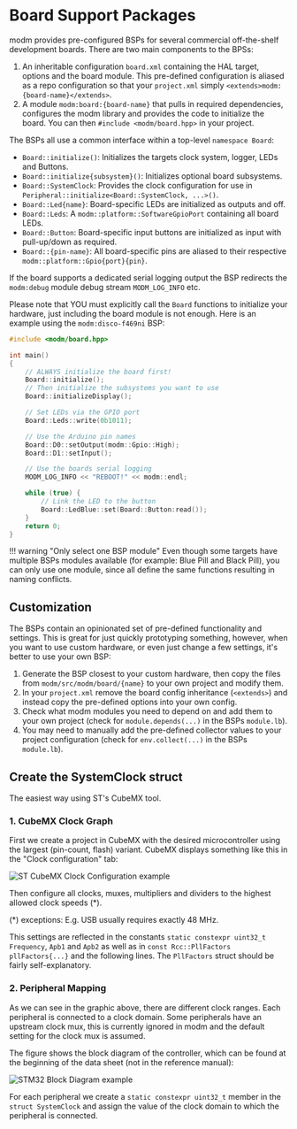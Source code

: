 # Board Support Packages

modm provides pre-configured BSPs for several commercial off-the-shelf
development boards. There are two main components to the BPSs:

1. An inheritable configuration `board.xml` containing the HAL target, options
   and the board module. This pre-defined configuration is aliased as a repo
   configuration so that your `project.xml` simply `<extends>modm:{board-name}</extends>`.
2. A module `modm:board:{board-name}` that pulls in required dependencies,
   configures the modm library and provides the code to initialize the board.
   You can then `#include <modm/board.hpp>` in your project.

The BSPs all use a common interface within a top-level `namespace Board`:

- `Board::initialize()`: Initializes the targets clock system, logger, LEDs and
  Buttons.
- `Board::initialize{subsystem}()`: Initializes optional board subsystems.
- `Board::SystemClock`: Provides the clock configuration for use in
  `Peripheral::initialize<Board::SystemClock, ...>()`.
- `Board::Led{name}`: Board-specific LEDs  are initialized as outputs and off.
- `Board::Leds`: A `modm::platform::SoftwareGpioPort` containing all board LEDs.
- `Board::Button`: Board-specific input buttons are initialized as input with
  pull-up/down as required.
- `Board::{pin-name}`: All board-specific pins are aliased to their respective
  `modm::platform::Gpio{port}{pin}`.

If the board supports a dedicated serial logging output the BSP redirects the
`modm:debug` module debug stream `MODM_LOG_INFO` etc.

Please note that YOU must explicitly call the `Board` functions to initialize
your hardware, just including the board module is not enough.
Here is an example using the `modm:disco-f469ni` BSP:

```cpp
#include <modm/board.hpp>

int main()
{
	// ALWAYS initialize the board first!
	Board::initialize();
	// Then initialize the subsystems you want to use
	Board::initializeDisplay();

	// Set LEDs via the GPIO port
	Board::Leds::write(0b1011);

	// Use the Arduino pin names
	Board::D0::setOutput(modm::Gpio::High);
	Board::D1::setInput();

	// Use the boards serial logging
	MODM_LOG_INFO << "REBOOT!" << modm::endl;

	while (true) {
		// Link the LED to the button
		Board::LedBlue::set(Board::Button:read());
	}
	return 0;
}
```

!!! warning "Only select one BSP module"
	Even though some targets have multiple BSPs modules available (for example:
	Blue Pill and Black Pill), you can only use one module, since all define the
	same functions resulting in naming conflicts.


## Customization

The BSPs contain an opinionated set of pre-defined functionality and settings.
This is great for just quickly prototyping something, however, when you want to
use custom hardware, or even just change a few settings, it's better to use your
own BSP:

1. Generate the BSP closest to your custom hardware, then copy the files from
   `modm/src/modm/board/{name}` to your own project and modify them.
2. In your `project.xml` remove the board config inheritance (`<extends>`) and
   instead copy the pre-defined options into your own config.
3. Check what modm modules you need to depend on and add them to your own project
   (check for `module.depends(...)` in the BSPs `module.lb`).
4. You may need to manually add the pre-defined collector values to your project
   configuration (check for `env.collect(...)` in the BSPs `module.lb`).


## Create the SystemClock struct

The easiest way using ST's CubeMX tool.

### 1. CubeMX Clock Graph

First we create a project in CubeMX with the desired microcontroller using the
largest (pin-count, flash) variant. CubeMX displays something like this in the
"Clock configuration" tab:

![ST CubeMX Clock Configuration example](https://user-images.githubusercontent.com/2820734/81305132-43715000-907e-11ea-8b8e-b444dc7560cf.png)

Then configure all clocks, muxes, multipliers and dividers to the highest
allowed clock speeds (*).

(*) exceptions: E.g. USB usually requires exactly 48 MHz.

This settings are reflected in the constants `static constexpr uint32_t Frequency`,
`Apb1` and `Apb2` as well as in `const Rcc::PllFactors pllFactors{...}` and the
following lines. The `PllFactors` struct should be fairly self-explanatory.


### 2. Peripheral Mapping

As we can see in the graphic above, there are different clock ranges.
Each peripheral is connected to a clock domain.
Some peripherals have an upstream clock mux, this is currently ignored in
modm and the default setting for the clock mux is assumed.

The figure shows the block diagram of the controller, which can be found at
the beginning of the data sheet (not in the reference manual):

![STM32 Block Diagram example](https://user-images.githubusercontent.com/2820734/81448035-fffe0b00-917d-11ea-8a1f-428548851e63.png)

For each peripheral we create a `static constexpr uint32_t` member in
the `struct SystemClock` and assign the value of the clock domain to which
the peripheral is connected.
